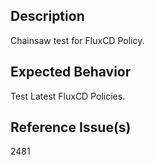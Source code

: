 ## Description

Chainsaw test for FluxCD Policy.

## Expected Behavior

Test Latest FluxCD Policies.

## Reference Issue(s)

2481